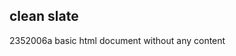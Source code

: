 <article><h1>clean slate</h1><time><span class="day">23</span><span class="month">5</span><span class="year">2006</span></time>a basic html document without any content</article>